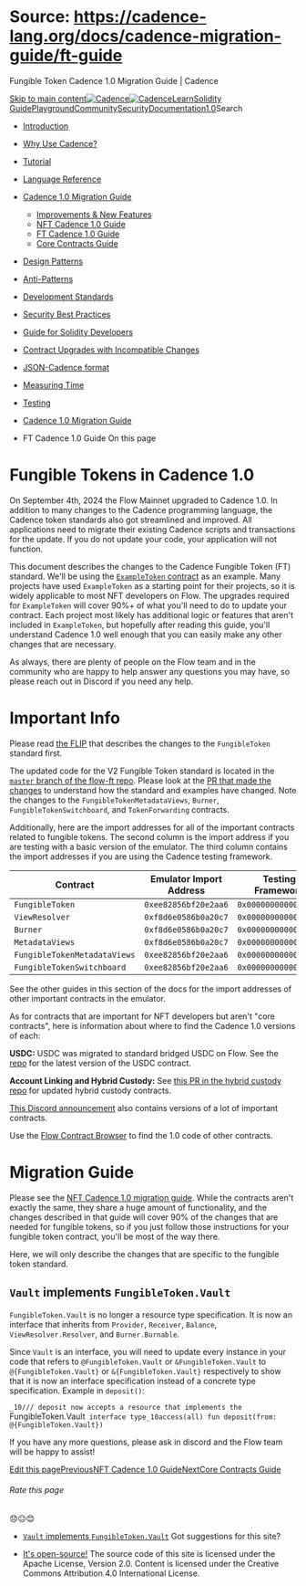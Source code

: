 # Source: https://cadence-lang.org/docs/cadence-migration-guide/ft-guide




Fungible Token Cadence 1.0 Migration Guide | Cadence




[Skip to main content](#__docusaurus_skipToContent_fallback)[![Cadence](/img/logo.svg)![Cadence](/img/logo.svg)](/)[Learn](/learn)[Solidity Guide](/docs/solidity-to-cadence)[Playground](https://play.flow.com/)[Community](/community)[Security](https://flow.com/flow-responsible-disclosure/)[Documentation](/docs/)[1.0](/docs/)Search

* [Introduction](/docs/)
* [Why Use Cadence?](/docs/why)
* [Tutorial](/docs/tutorial/first-steps)
* [Language Reference](/docs/language/)
* [Cadence 1.0 Migration Guide](/docs/cadence-migration-guide/)
  + [Improvements & New Features](/docs/cadence-migration-guide/improvements)
  + [NFT Cadence 1.0 Guide](/docs/cadence-migration-guide/nft-guide)
  + [FT Cadence 1.0 Guide](/docs/cadence-migration-guide/ft-guide)
  + [Core Contracts Guide](/docs/cadence-migration-guide/core-contracts-guide)
* [Design Patterns](/docs/design-patterns)
* [Anti-Patterns](/docs/anti-patterns)
* [Development Standards](/docs/project-development-tips)
* [Security Best Practices](/docs/security-best-practices)
* [Guide for Solidity Developers](/docs/solidity-to-cadence)
* [Contract Upgrades with Incompatible Changes](/docs/contract-upgrades)
* [JSON-Cadence format](/docs/json-cadence-spec)
* [Measuring Time](/docs/measuring-time)
* [Testing](/docs/testing-framework)


* [Cadence 1.0 Migration Guide](/docs/cadence-migration-guide/)
* FT Cadence 1.0 Guide
On this page
# Fungible Tokens in Cadence 1.0

On September 4th, 2024 the Flow Mainnet upgraded to Cadence 1.0.
In addition to many changes to the Cadence programming language,
the Cadence token standards also got streamlined and improved.
All applications need to migrate their existing Cadence scripts and transactions for the update.
If you do not update your code, your application will not function.

This document describes the changes to the Cadence Fungible Token (FT) standard.
We'll be using the
[`ExampleToken` contract](https://github.com/onflow/flow-ft/blob/master/contracts/ExampleToken.cdc)
as an example. Many projects have used `ExampleToken` as a starting point for their projects,
so it is widely applicable to most NFT developers on Flow.
The upgrades required for `ExampleToken` will cover 90%+ of what you'll
need to do to update your contract. Each project most likely has
additional logic or features that aren't included in `ExampleToken`,
but hopefully after reading this guide, you'll understand Cadence 1.0
well enough that you can easily make any other changes that are necessary.

As always, there are plenty of people on the Flow team and in the community
who are happy to help answer any questions you may have, so please reach out
in Discord if you need any help.

# Important Info

Please read [the FLIP](https://github.com/onflow/flips/pull/55)
that describes the changes to the `FungibleToken` standard first.

The updated code for the V2 Fungible Token standard is located in the
[`master` branch of the flow-ft repo](https://github.com/onflow/flow-ft).
Please look at the [PR that made the changes](https://github.com/onflow/flow-ft/pull/131)
to understand how the standard and examples have changed.
Note the changes to the `FungibleTokenMetadataViews`,
`Burner`, `FungibleTokenSwitchboard`, and `TokenForwarding` contracts.

Additionally, here are the import addresses
for all of the important contracts related to fungible tokens.
The second column is the import address if you are testing with a basic version of the emulator.
The third column contains the import addresses if you are using the Cadence testing framework.

| Contract | Emulator Import Address | Testing Framework |
| --- | --- | --- |
| `FungibleToken` | `0xee82856bf20e2aa6` | `0x0000000000000002` |
| `ViewResolver` | `0xf8d6e0586b0a20c7` | `0x0000000000000001` |
| `Burner` | `0xf8d6e0586b0a20c7` | `0x0000000000000001` |
| `MetadataViews` | `0xf8d6e0586b0a20c7` | `0x0000000000000001` |
| `FungibleTokenMetadataViews` | `0xee82856bf20e2aa6` | `0x0000000000000002` |
| `FungibleTokenSwitchboard` | `0xee82856bf20e2aa6` | `0x0000000000000002` |

See the other guides in this section of the docs for the import
addresses of other important contracts in the emulator.

As for contracts that are important for NFT developers but aren't "core contracts",
here is information about where to find the Cadence 1.0 versions of each:

**USDC:** USDC was migrated to standard bridged USDC on Flow. See the [repo](https://github.com/onflow/bridged-usdc) for the latest version of the USDC contract.

**Account Linking and Hybrid Custody:**
See [this PR in the hybrid custody repo](https://github.com/onflow/hybrid-custody/pull/164)
for updated hybrid custody contracts.

[This Discord announcement](https://discord.com/channels/613813861610684416/811693600403357706/1225909248429527140)
also contains versions of a lot of important contracts.

Use the [Flow Contract Browser](https://contractbrowser.com/) to find the 1.0 code of other contracts.

# Migration Guide

Please see the [NFT Cadence 1.0 migration guide](/docs/cadence-migration-guide/nft-guide).
While the contracts aren't exactly the same, they share a huge amount of functionality,
and the changes described in that guide will cover 90% of the changes
that are needed for fungible tokens, so if you just follow those instructions
for your fungible token contract, you'll be most of the way there.

Here, we will only describe the changes that are specific to the fungible token standard.

## `Vault` implements `FungibleToken.Vault`[​](#vault-implements-fungibletokenvault "Direct link to vault-implements-fungibletokenvault")

`FungibleToken.Vault` is no longer a resource type specification.
It is now an interface that inherits from `Provider`, `Receiver`, `Balance`,
`ViewResolver.Resolver`, and `Burner.Burnable`.

Since `Vault` is an interface, you will need to update every instance in your code
that refers to `@FungibleToken.Vault` or `&FungibleToken.Vault` to
`@{FungibleToken.Vault}` or `&{FungibleToken.Vault}` respectively to show
that it is now an interface specification instead of a concrete type specification.
Example in `deposit()`:

 `_10/// deposit now accepts a resource that implements the `FungibleToken.Vault` interface type_10access(all) fun deposit(from: @{FungibleToken.Vault})`

If you have any more questions, please ask in discord and the Flow team will be happy to assist!

[Edit this page](https://github.com/onflow/cadence-lang.org/tree/main/docs/cadence-migration-guide/ft-guide.mdx)[PreviousNFT Cadence 1.0 Guide](/docs/cadence-migration-guide/nft-guide)[NextCore Contracts Guide](/docs/cadence-migration-guide/core-contracts-guide)
###### Rate this page

😞😐😊

* [`Vault` implements `FungibleToken.Vault`](#vault-implements-fungibletokenvault)
Got suggestions for this site? 

* [It's open-source!](https://github.com/onflow/cadence-lang.org)
The source code of this site is licensed under the Apache License, Version 2.0.
Content is licensed under the Creative Commons Attribution 4.0 International License.

